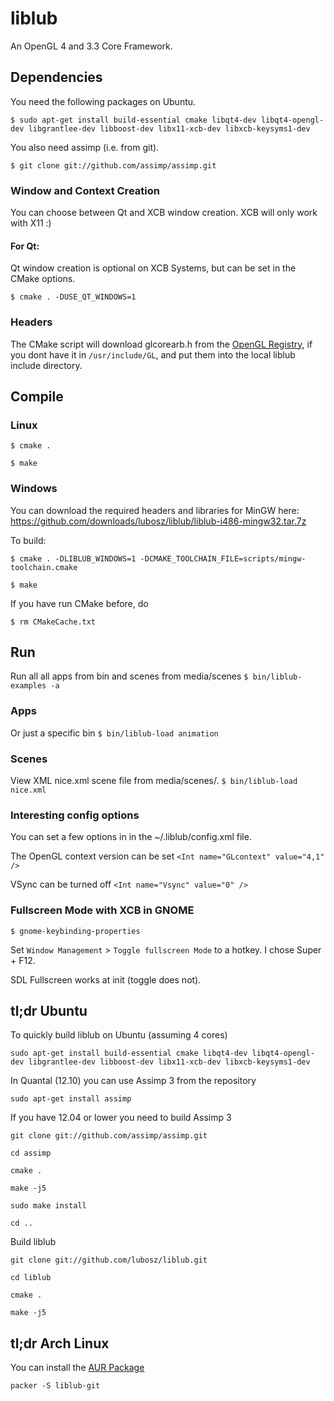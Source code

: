 # liblub

An OpenGL 4 and 3.3 Core Framework.

## Dependencies

You need the following packages on Ubuntu.

`$ sudo apt-get install build-essential cmake libqt4-dev libqt4-opengl-dev libgrantlee-dev libboost-dev libx11-xcb-dev libxcb-keysyms1-dev`

You also need assimp (i.e. from git).

`$ git clone git://github.com/assimp/assimp.git`

### Window and Context Creation

You can choose between Qt and XCB window creation. XCB will only work with X11 :)

#### For Qt:

Qt window creation is optional on XCB Systems, but can be set in the CMake options.

`$ cmake . -DUSE_QT_WINDOWS=1`

### Headers

The CMake script will download glcorearb.h from the [OpenGL Registry](http://www.opengl.org/registry/), if you dont have it in `/usr/include/GL`,
and put them into the local liblub include directory.

## Compile

### Linux

`$ cmake .`

`$ make`

### Windows

You can download the required headers and libraries for MinGW here:
https://github.com/downloads/lubosz/liblub/liblub-i486-mingw32.tar.7z

To build:


`$ cmake . -DLIBLUB_WINDOWS=1 -DCMAKE_TOOLCHAIN_FILE=scripts/mingw-toolchain.cmake`

`$ make`

If you have run CMake before, do

`$ rm CMakeCache.txt`

## Run

Run all all apps from bin and scenes from media/scenes
`$ bin/liblub-examples -a`

### Apps

Or just a specific bin
`$ bin/liblub-load animation`

### Scenes

View XML nice.xml scene file from media/scenes/.
`$ bin/liblub-load nice.xml`

### Interesting config options

You can set a few options in in the ~/.liblub/config.xml file.

The OpenGL context version can be set
`<Int name="GLcontext" value="4,1" />`

VSync can be turned off
`<Int name="Vsync" value="0" />`

### Fullscreen Mode with XCB in GNOME

`$ gnome-keybinding-properties`

Set `Window Management` > `Toggle fullscreen Mode` to a hotkey. I chose Super + F12.

SDL Fullscreen works at init (toggle does not).

## tl;dr Ubuntu

To quickly build liblub on Ubuntu (assuming 4 cores)

`sudo apt-get install build-essential cmake libqt4-dev libqt4-opengl-dev libgrantlee-dev libboost-dev libx11-xcb-dev libxcb-keysyms1-dev`

In Quantal (12.10) you can use Assimp 3 from the repository

`sudo apt-get install assimp`

If you have 12.04 or lower you need to build Assimp 3

`git clone git://github.com/assimp/assimp.git`

`cd assimp`

`cmake .`

`make -j5`

`sudo make install`

`cd ..`

Build liblub

`git clone git://github.com/lubosz/liblub.git`

`cd liblub`

`cmake .`

`make -j5`

## tl;dr Arch Linux

You can install the [AUR Package](https://aur.archlinux.org/packages.php?ID=62678)

`packer -S liblub-git`
